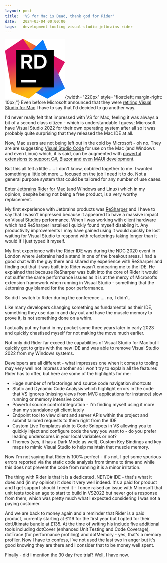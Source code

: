 ```yaml
---
layout: post
title:  'VS for Mac is Dead, thank god for Rider'
date:   2024-03-04 00:00:00
tags:   development tooling visual-studio jetbrains rider
---
```

![jetbrains rider logo](/assets/images/rider-icon.png){:width="220px" style="float:left; margin-right: 10px;"}
Even before Microsoft announced that they were <a href='https://learn.microsoft.com/en-us/visualstudio/mac/what-happened-to-vs-for-mac?view=vsmac-2022' target='_blank'>retiring Visual Studio for Mac</a> I have to say that I'd decided to go another way.

I'd never really felt that impressed with VS for Mac, feeling it was always a bit of a second class citizen - which is understandable I guess; Microsoft have Visual Studio 2022 for their own operating system after all so it was probably quite surprising that they released the Mac IDE at all.

Now, Mac users are not being left out in the cold by Microsoft - oh no. They are are suggesting <a href='https://learn.microsoft.com/en-us/visualstudio/mac/what-happened-to-vs-for-mac?view=vsmac-2022' target='_blank'>Visual Studio Code</a> for use on the Mac (and Windows and even Linux) which, it is said, can be augmented with <a href='https://marketplace.visualstudio.com/items?itemName=ms-dotnettools.csdevkit' target='_blank'>powerful extensions to support C#, Blazor and even MAUI development</a>.

But this all felt a little ..... I don't know, cobbled together to me. I wanted something a little bit more ... focused on the job I need it to do. Not a general purpose system that could be tailored for any number of use cases.

Enter <a href='https://learn.microsoft.com/en-us/visualstudio/mac/what-happened-to-vs-for-mac?view=vsmac-2022' target='_blank'>Jetbrains Rider for Mac</a> (and Windows and Linux) which in my opinion, despite being not being a free product, is a very worthy replacement.
<!--more-->

My first experience with Jetbrains products was <a href='https://www.jetbrains.com/resharper/' target='_blank'>ReSharper</a> and I have to say that I wasn't impressed because it appeared to have a massive impact on Visual Studios performance. When I was working with client hardware which had ReSharper installed I quickly found myself disabling it.
Any productivity improvements I may have gained using it would quickly be lost waiting for Visual Studio to respond with refactorings taking longer than it would if I just typed it myself.

My first experience with the Rider IDE was during the NDC 2020 event in London where Jetbrains had a stand in one of the breakout areas. I had a good chat with the guy there and shared my experience with ReSharper and finding out that it was built into Rider wasn't endearing me to the IDE. He explained that because ReSharper was built into the core of Rider it would not suffer the same performance issues as it is at the mercy of Microsofts extension framework when running in Visual Studio - something that the Jetbrains guy blamed for the poor performance.

So did I switch to Rider during the conference .... no, I didn't.

Like many developers changing something as fundamental as their IDE, something they use day in and day out and have the muscle memory to prove it, is not something done on a whim.

I actually put my hand in my pocket some three years later in early 2023 and quickly chastised myself for not making the move much earlier.

Not only did Rider far exceed the capabilities of Visual Studio for Mac but I quickly got to grips with the new IDE and was able to remove Visual Studio 2022 from my Windows systems.

Developers are all different - what impresses one when it comes to tooling may very well not impress another so I won't try to explain all the features Rider has to offer, but here are some of the highlights for me:

- Huge number of refactorings and source code navigation shortcuts
- Static and Dynamic Code Analysis which highlight errors in the code that VS ignores (missing views from MVC applications for instance) slow running or memory intensive code
- Powerful source control integration - I'm finding myself using it more than my standalone git client lately
- Endpoint tool to view client and server APIs within the project and submit tailored requests to them right from the IDE
- Custom Live Templates akin to Code Snippets in VS allowing you to quickly inject and configure code the way you want to - do you prefer leading underscores in your local variables or not?
- Themes (yes, it has a Dark Mode as well), Custom Key Bindings and key maps to mimic Visual Studio to help maintain that muscle memory.

Now I'm not saying that Rider is 100% perfect - it's not. I get some spurious errors reported via the static code analysis from timme to time and while this does not prevent the code from running it is a minor irritation.

The thing with Rider is that it is a dedicated .NET/C# IDE - that's what it does and (in my opinion) it does it very well indeed. It's a paid for product and I get support should I need it - I once raised an issue with Microsoft that unit tests took an age to start to build in VS2022 but never got a response from them, which was pretty much what I expected considering I was not a paying customer.

And we are back to money again and a reminder that Rider is a paid product, currently starting at £119 for the first year but I opted for their dotUltimate bundle at £135. At the time of writing his include five additional tools including dotCover (enhanced Unit Testing and Code Coverage), dotTrace (for performance profiling) and dotMemory - yes, that's a memory profiler. Now I have to confess, I've not used the last two in anger but it's good knowing they are there and I consider that to be money well spent.

Finally - did I mention the 30 day free trial? Well, I have now.